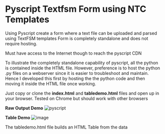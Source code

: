 # Pyscript Textfsm Form using NTC Templates
Using Pyscript create a form where a text file can be uploaded and parsed using TextFSM templates
Form is completely standalone and does not require hosting. 

Must have access to the Internet though to reach the pyscript CDN

To illustrate the completely standalone capability of pyscript, all the python is contained inside the HTML file.
However, preference is to host the python .py files on a webserver since it is easier to troubleshoot and maintain.
Hence I developed this first by hosting the the python code and then moving it inside the HTML file once working.

Just copy or clone the **index.html** and **tabledemo.html** files and open up in your browser. Tested on Chrome but should work with other browsers

**Raw Output Demo**
![pyscript](https://user-images.githubusercontent.com/63735312/174481962-ea2c927d-a3eb-45e1-9d90-421a6a1f7be6.png)



**Table Demo**
![image](https://user-images.githubusercontent.com/63735312/174485798-619155d0-77b8-4ced-b670-1e2c8c64b60e.png)

The tabledemo.html file builds an HTML Table from the data
